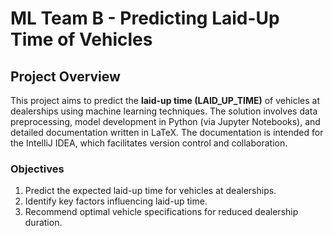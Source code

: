 # ML Team B - Predicting Laid-Up Time of Vehicles

## Project Overview
This project aims to predict the **laid-up time (LAID_UP_TIME)** of vehicles at dealerships using machine learning techniques. The solution involves data preprocessing, model development in Python (via Jupyter Notebooks), and detailed documentation written in LaTeX. The documentation is intended for the IntelliJ IDEA, which facilitates version control and collaboration.

### Objectives
1. Predict the expected laid-up time for vehicles at dealerships.
2. Identify key factors influencing laid-up time.
3. Recommend optimal vehicle specifications for reduced dealership duration.
